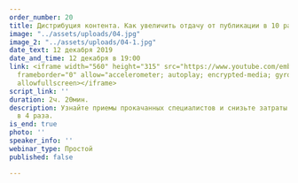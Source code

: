 ```yaml
---
order_number: 20
title: Дистрибуция контента. Как увеличить отдачу от публикации в 10 раз
image: "../assets/uploads/04.jpg"
image_2: "../assets/uploads/04-1.jpg"
date_text: 12 декабря 2019
date_and_time: 12 декабря в 19:00
link: <iframe width="560" height="315" src="https://www.youtube.com/embed/Vara0MTw8_o"
  frameborder="0" allow="accelerometer; autoplay; encrypted-media; gyroscope; picture-in-picture"
  allowfullscreen></iframe>
script_link: ''
duration: 2ч. 20мин.
description: Узнайте приемы прокачанных специалистов и снизьте затраты на рекламу
  в 4 раза.
is_end: true
photo: ''
speaker_info: ''
webinar_type: Простой
published: false

---
```

